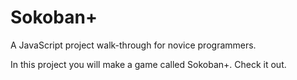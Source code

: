 # Sokoban+

A JavaScript project walk-through for novice programmers.

In this project you will make a game called Sokoban+. Check it out.


